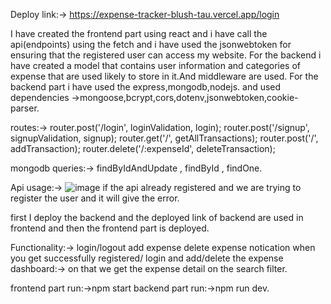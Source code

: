 Deploy link:->  https://expense-tracker-blush-tau.vercel.app/login

I have created the frontend part using react and i have call the api(endpoints) using the fetch and i have used the jsonwebtoken for ensuring that the registered user can access my website.
For the backend i have created a model that contains user information and categories of expense that are used likely to store in it.And middleware are used.
For the backend part i have used the express,mongodb,nodejs. and used dependencies ->mongoose,bcrypt,cors,dotenv,jsonwebtoken,cookie-parser.

routes:->
router.post('/login', loginValidation, login);
router.post('/signup', signupValidation, signup);
router.get('/', getAllTransactions);
router.post('/', addTransaction);
router.delete('/:expenseId', deleteTransaction);

mongodb queries:-> findByIdAndUpdate , findById , findOne.

Api usage:->
![image](https://github.com/user-attachments/assets/06105e1b-3374-4ded-bb07-ae6577a4897d)
if the api already registered and we are trying to register the user and it will give the error.

first I deploy the backend and the deployed link of backend are used in frontend and then the frontend part is deployed.

Functionality:->
login/logout
add expense 
delete expense 
notication when you get successfully registered/ login and add/delete the expense
dashboard:-> on that we get the expense detail on the search filter.

frontend part run:->npm start
backend part run:->npm run dev.

